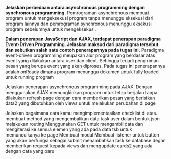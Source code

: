 **Jelaskan perbedaan antara asynchronous programming dengan synchronous programming.**
Pemrograman asynchronous membuat program untuk mengeksekusi program tanpa menunggu eksekusi dari program lainnya dan pemrograman synchronous menunggu eksekusi program sebelumnya untuk mengeksekusi.

**Dalam penerapan JavaScript dan AJAX, terdapat penerapan paradigma Event-Driven Programming. Jelaskan maksud dari paradigma tersebut dan sebutkan salah satu contoh penerapannya pada tugas ini.**
Paradigma event-driven programming meupakan alur program yang berdasar atas event yang dilakukan antara user dan client. Sehingga terjadi pengiriman pesan yang berupa event yang akan diproses. Pada tugas ini penerapannya adalah onReady dimana program menunggu dokumen untuk fully loaded untuk running program

Jelaskan penerapan asynchronous programming pada AJAX.
Dengan menggunakan AJAX memungkinkan program untuk tetap berjalan tanpa dilakukan refresh page dengan cara memberikan pesan yang berisikan data2 yang dibutuhkan oleh views untuk melakukan perubahan di page

Jelaskan bagaimana cara kamu mengimplementasikan checklist di atas.
membuat method yang mengembalikan data task user dalam bentuk json
melakukan routing
Menggunakan GET untuk mengambil data dan mengiterasi ke semua elemen yang ada pada data tsb untuk memunculkanya ke page
Membuat modal
Membuat listener untuk button yang akan berfungsi sebagai submit
menambahkan task ke database degan memberikan request kepada views dan mengupdate cards2 yang ada dengan data yang baru
